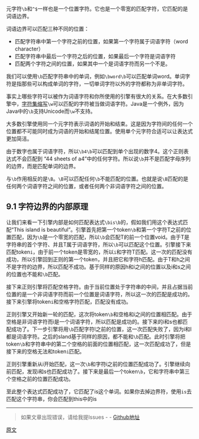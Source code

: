元字符`\b`和`^$`一样也是一个位置字符。它也是一个零宽的匹配字符，它匹配的是词语边界。

词语边界可以匹配三种不同的位置：
- 匹配字符串中第一个字符之前的位置，如果第一个字符属于词语字符（word character）
- 匹配字符串中最后一个字符之后的位置，如果最后一个字符是词语字符
- 匹配两个字符之间的位置，如果其中一个是词语字符而另一个不是。

我们可以使用`\b`匹配字符串中的单词，例如`\bword\b`可以匹配单词word。单词字符是指那些可以构成单词的字符，一切单词字符以外的字符都称为非单词字符。

事实上哪些字符可以被作为词语字符和你所使用的引擎有很大的关系。在大多数引擎中，[字符集缩写](./字符集缩写.md)`\w`可以匹配的字符被当做词语字符。Java是一个例外，因为Java中的`\b`支持Unicode而`\w`不支持。

大多数引擎使用同一个元字符表示词语的开始和结束。这是因为字符间的任何一个位置都不可能同时成为词语的开始和结尾位置。使用单个元字符合适可以让表达式更加简洁。

由于数字也属于词语字符，所以`\b4\b`可以匹配到单个出现的数字4。这个正则表达式不会匹配到 “44 sheets of a4”中的任何字符。所以说`\b`并不是匹配字母序列的边界，而是匹配单词的边界。

与`\b`作用相反的是`\B`。`\B`可以匹配任何`\b`不能匹配的位置。也就是说`\B`匹配的是任何两个词语字符之间的位置，或者任何两个非词语字符之间的位置。

## 9.1 字符边界的内部原理

让我们来看一下引擎内部是如何匹配表达式`\bis\b`的，假如我们用这个表达式匹配“This island is beautiful”。引擎首先把第一个token`\b`和第一个字符T之前的位置匹配，因为`\b`是一个零宽的匹配，所以`\b`会匹配T的前一个位置void。由于T是字符串的首个字符、并且T属于词语字符，所以`\b`可以匹配这个位置。引擎接下来匹配token`i`，由于前一个token是零宽的，所以`i`和字符T匹配。这一次的匹配没有成功，所以引擎回到正则的第一个token，并且把它和字符h匹配。由于T和h之间不是字符的边界，所以匹配不成功。基于同样的原因h和i之间的位置以及i和s之间的位置也不能和`\b`匹配。

接下来正则引擎将匹配空格字符。由于当前位置处于字符串的中间，并且占据当前位置的是一个非词语字符而前一个位置是词语字符，所以这一次的匹配是成功的。接下来引擎将token`i`和空格字符匹配，匹配没有成功。

正则引擎又开始新一轮的匹配，这次将token`\b`和空格和i之间的位置相匹配。由于空格是非词语字符而i是一个词语字符，所以匹配是成功的。接下来的i和s也都匹配成功了。下一步引擎将用`\b`匹配字符l之前的位置，这一次匹配失败了，因为i和l都是词语字符。之后的sland基于同样的原因，都不能和`\b`匹配。此时引擎将把token`\b`和字符串中的第二个空格的前面的位置相匹配，这一次匹配成功了，但是接下来的空格无法和token`i`匹配。

正则引擎重新从i开始匹配，这一次`\b`和字符i之前的位置匹配成功了。引擎继续向前匹配，发现i和s也匹配成功了。接下来是最后一个token`\b`，它和字符串中第三个空格之前的位置匹配成功。

至此整个表达式匹配成功了，它匹配了is这个单词。如果你去掉边界符，使用`is`去匹配这个字符串，你会匹配到this中的is

---

> 如果文章出现错误，请给我提Issues - -
[Github地址](https://github.com/SBDavid/How-a-Regex-Engine-Works-Internally)

[原文](https://www.regular-expressions.info/wordboundaries.html)
